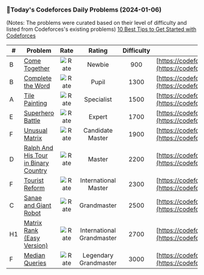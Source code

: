 ### 🌟Today's Codeforces Daily Problems (2024-01-06)
(Notes: The problems were curated based on their level of difficulty and listed from Codeforces's existing problems)
[10 Best Tips to Get Started with Codeforces](https://github.com/ika9810/Codeforces-Daily-Problems/blob/main/10%20Best%20Tips%20to%20Get%20Started%20with%20Codeforces.md)

| # | Problem | Rate| Rating | Difficulty | Contest |
|---| ----- | :--------: | :----------: | :----------: | ---------- |
|B|[Come Together](https://codeforces.com/contest/1845/problem/B)|![Rate](https://img.shields.io/badge/Newbie-900-lightgrey)|Newbie|900|[https://codeforces.com/contest/1845](https://codeforces.com/contest/1845)|
|B|[Complete the Word](https://codeforces.com/contest/716/problem/B)|![Rate](https://img.shields.io/badge/Pupil-1300-brightgreen)|Pupil|1300|[https://codeforces.com/contest/716](https://codeforces.com/contest/716)|
|A|[Tile Painting](https://codeforces.com/contest/1242/problem/A)|![Rate](https://img.shields.io/badge/Specialist-1500-9cf)|Specialist|1500|[https://codeforces.com/contest/1242](https://codeforces.com/contest/1242)|
|E|[Superhero Battle](https://codeforces.com/contest/1141/problem/E)|![Rate](https://img.shields.io/badge/Expert-1700-blue)|Expert|1700|[https://codeforces.com/contest/1141](https://codeforces.com/contest/1141)|
|F|[Unusual Matrix](https://codeforces.com/contest/1475/problem/F)|![Rate](https://img.shields.io/badge/Candidate%20Master-1900-blueviolet)|Candidate Master|1900|[https://codeforces.com/contest/1475](https://codeforces.com/contest/1475)|
|D|[Ralph And His Tour in Binary Country](https://codeforces.com/contest/894/problem/D)|![Rate](https://img.shields.io/badge/Master-2200-orange)|Master|2200|[https://codeforces.com/contest/894](https://codeforces.com/contest/894)|
|F|[Tourist Reform](https://codeforces.com/contest/732/problem/F)|![Rate](https://img.shields.io/badge/International%20Master-2300-orange)|International Master|2300|[https://codeforces.com/contest/732](https://codeforces.com/contest/732)|
|C|[Sanae and Giant Robot](https://codeforces.com/contest/1687/problem/C)|![Rate](https://img.shields.io/badge/Grandmaster-2500-red)|Grandmaster|2500|[https://codeforces.com/contest/1687](https://codeforces.com/contest/1687)|
|H1|[Matrix Rank (Easy Version)](https://codeforces.com/contest/1916/problem/H1)|![Rate](https://img.shields.io/badge/International%20Grandmaster-2700-red)|International Grandmaster|2700|[https://codeforces.com/contest/1916](https://codeforces.com/contest/1916)|
|F|[Median Queries](https://codeforces.com/contest/1526/problem/F)|![Rate](https://img.shields.io/badge/Legendary%20Grandmaster-3000-red)|Legendary Grandmaster|3000|[https://codeforces.com/contest/1526](https://codeforces.com/contest/1526)|
